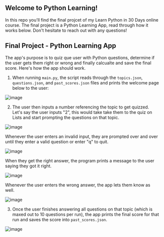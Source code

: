 ## Welcome to Python Learning!

In this repo you'll find the final projcet of my Learn Python in 30 Days online course. The final project is a Python Learning App, read through how it works below. Don't hesitate to reach out with any questions!

## Final Project - Python Learning App

The app's purpose is to quiz que user with Python questions, determine if the user gets them right or wrong and finally calcualte and save the final score.
Here's how the app should work.

1. When running `main.py`, the script reads through the `topics.json`, `questions.json`, and `past_scores.json` files and prints the welcome page below to the user: 

![image](https://user-images.githubusercontent.com/65046112/112773545-698c3f80-9004-11eb-972a-98ec8ba570bc.png)

2. The user then inputs a number referencing the topic to get quizzed. Let's say the user inputs "2", this would take take them to the quiz on Lists and start prompting the questions on that topic.

![image](https://user-images.githubusercontent.com/65046112/112773583-8de81c00-9004-11eb-9a9a-ccc62d0e2295.png)

Whenever the user enters an invalid input, they are prompted over and over until they enter a valid question or enter "q" to quit.

![image](https://user-images.githubusercontent.com/65046112/112773633-a9532700-9004-11eb-9acf-21997c4ff276.png)

When they get the right answer, the program prints a message to the user saying they got it right.

![image](https://user-images.githubusercontent.com/65046112/112773641-b5d77f80-9004-11eb-854b-b32831b622d7.png)

Whenever the user enters the wrong answer, the app lets them know as well.

![image](https://user-images.githubusercontent.com/65046112/112773917-e966d980-9005-11eb-8f16-478908393e96.png)

3. Once the user finishes answering all questions on that topic (which is maxed out to 10 questions per run), the app prints the final score for that run and saves the score into `past_scores.json`.

![image](https://user-images.githubusercontent.com/65046112/112773659-c982e600-9004-11eb-9fa1-f13658b4ae31.png)
